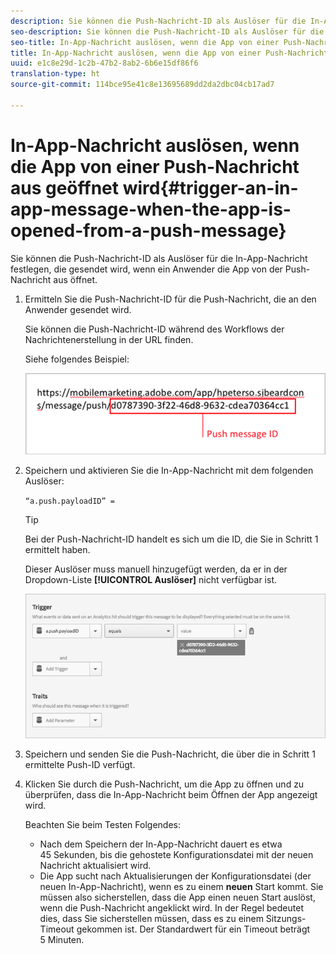 ```yaml
---
description: Sie können die Push-Nachricht-ID als Auslöser für die In-App-Nachricht festlegen, die gesendet wird, wenn ein Anwender die App von der Push-Nachricht aus öffnet.
seo-description: Sie können die Push-Nachricht-ID als Auslöser für die In-App-Nachricht festlegen, die gesendet wird, wenn ein Anwender die App von der Push-Nachricht aus öffnet.
seo-title: In-App-Nachricht auslösen, wenn die App von einer Push-Nachricht aus geöffnet wird
title: In-App-Nachricht auslösen, wenn die App von einer Push-Nachricht aus geöffnet wird
uuid: e1c8e29d-1c2b-47b2-8ab2-6b6e15df86f6
translation-type: ht
source-git-commit: 114bce95e41c8e13695689dd2da2dbc04cb17ad7

---
```



# In-App-Nachricht auslösen, wenn die App von einer Push-Nachricht aus geöffnet wird{#trigger-an-in-app-message-when-the-app-is-opened-from-a-push-message}

Sie können die Push-Nachricht-ID als Auslöser für die In-App-Nachricht festlegen, die gesendet wird, wenn ein Anwender die App von der Push-Nachricht aus öffnet.

1. Ermitteln Sie die Push-Nachricht-ID für die Push-Nachricht, die an den Anwender gesendet wird.

   Sie können die Push-Nachricht-ID während des Workflows der Nachrichtenerstellung in der URL finden.

   Siehe folgendes Beispiel:

   ![](assets/brandon_task1.png)

1. Speichern und aktivieren Sie die In-App-Nachricht mit dem folgenden Auslöser:

   `“a.push.payloadID” =`

   >[!TIP]
   >
   >Bei der Push-Nachricht-ID handelt es sich um die ID, die Sie in Schritt 1 ermittelt haben.

   Dieser Auslöser muss manuell hinzugefügt werden, da er in der Dropdown-Liste **[!UICONTROL Auslöser]** nicht verfügbar ist.

   ![](assets/brandon_task2.png)

1. Speichern und senden Sie die Push-Nachricht, die über die in Schritt 1 ermittelte Push-ID verfügt.
1. Klicken Sie durch die Push-Nachricht, um die App zu öffnen und zu überprüfen, dass die In-App-Nachricht beim Öffnen der App angezeigt wird.

   Beachten Sie beim Testen Folgendes:

   * Nach dem Speichern der In-App-Nachricht dauert es etwa 45 Sekunden, bis die gehostete Konfigurationsdatei mit der neuen Nachricht aktualisiert wird.
   * Die App sucht nach Aktualisierungen der Konfigurationsdatei (der neuen In-App-Nachricht), wenn es zu einem **neuen** Start kommt. Sie müssen also sicherstellen, dass die App einen neuen Start auslöst, wenn die Push-Nachricht angeklickt wird.
   In der Regel bedeutet dies, dass Sie sicherstellen müssen, dass es zu einem Sitzungs-Timeout gekommen ist. Der Standardwert für ein Timeout beträgt 5 Minuten.


